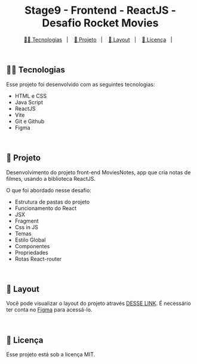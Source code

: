 <h1 align="center"> Stage9 - Frontend - ReactJS - Desafio Rocket Movies</h1>

<p align="center">
  <a href="#-tecnologias">👨‍💻 Tecnologias</a>&nbsp;&nbsp;&nbsp;|&nbsp;&nbsp;&nbsp;
  <a href="#-projeto">📄 Projeto</a>&nbsp;&nbsp;&nbsp;|&nbsp;&nbsp;&nbsp;
  <a href="#-layout">📱 Layout</a>&nbsp;&nbsp;&nbsp;|&nbsp;&nbsp;&nbsp;
  <a href="#-licença">🪪 Licença</a></a>&nbsp;&nbsp;&nbsp;|&nbsp;&nbsp;&nbsp;
</p>

<br>

## 👨‍💻 Tecnologias

Esse projeto foi desenvolvido com as seguintes tecnologias:

- HTML e CSS
- Java Script
- ReactJS
- Vite
- Git e Github
- Figma

<br>


## 📄 Projeto

<p align="start">
Desenvolvimento do projeto front-end MoviesNotes, app que cria notas de filmes, usando a biblioteca ReactJS.

O que foi abordado nesse desafio:

- Estrutura de pastas do projeto
- Funcionamento do React
- JSX
- Fragment
- Css in JS
- Temas
- Estilo Global
- Componentes
- Propriedades
- Rotas React-router
</p>

<br>

## 📱 Layout

Você pode visualizar o layout do projeto através [DESSE LINK](<https://www.figma.com/file/RHoYG5npcSsh9yk5L4MkGP/RocketMovies-(Copy)?node-id=0%3A1&mode=dev>). É necessário ter conta no [Figma](https://figma.com) para acessá-lo.

<br>

## 🪪 Licença

Esse projeto está sob a licença MIT.

